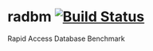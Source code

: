 # radbm [![Build Status](https://travis-ci.com/duchesneaumathieu/radbm.svg?branch=master)](https://travis-ci.com/duchesneaumathieu/radbm)
Rapid Access Database Benchmark
